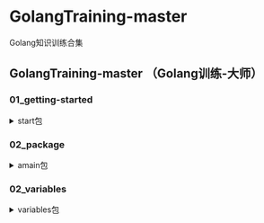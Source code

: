 # GolangTraining-master
Golang知识训练合集

## GolangTraining-master （Golang训练-大师）
### 01_getting-started  
<details>
<summary>start包</summary>
主要练习:

##### fmt.Println()
##### fmt.Printf()↓
1. %d（十进制）  
2. %b（二进制）  
3. %x（十六进制a-f）  
4. %X（十六进制A-F）  
5. %#x（0x开头，十六进制a-f） 
6. %#X（0X开头，十六进制a-f） 
7. %q（单引号括起来的go语法字符字面值） 
</details>

### 02_package
<details>
<summary>amain包</summary>
主要练习:

#### 同一包下的函数调用方式及要求:
1. 调用：函数名()
2. 要求：需要注意此时对标识符（函数名）的首字母无要求
#### 不同包下的变量和函数调用方式及要求:
1. 调用：包名.函数名()
2. 要求：需要注意此时对标识符（函数名）的首字母需要大写
</details>
</details>

### 02_variables
<details>
<summary>variables包</summary>
主要练习:

#### 变量的声明和初始化:
1. 使用关键字 “var” 
2. “:=” 运算符
3. 变量的作用域（全局变量：在函数外部声明可以在多个函数内部使用；局部变量：在函数内部声明只在该函数内部使用）
#### 单引号、双引号、反引号:
1. 双引号""：里面可以是单个字符也可以是字符串，双引号里面可以有转义字符，如\n、\r等，对应go语言中的string类型
2. 单引号''：单引号在go语言中表示golang中的rune（int32）类型，单引号里面的单个字符，对应的是该字符的ASCII码
3. 反引号``：像双引号一样工作，但是对转义字符无效，内容按照原格式输出
</details>

